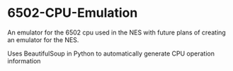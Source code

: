 # 6502-CPU-Emulation
An emulator for the 6502 cpu used in the NES with future plans of creating an emulator for the NES.

Uses BeautifulSoup in Python to automatically generate CPU operation information

